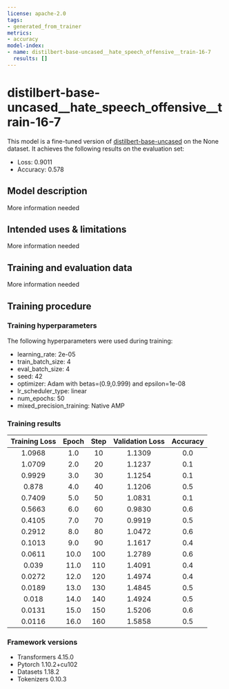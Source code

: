 ```yaml
---
license: apache-2.0
tags:
- generated_from_trainer
metrics:
- accuracy
model-index:
- name: distilbert-base-uncased__hate_speech_offensive__train-16-7
  results: []
---
```


<!-- This model card has been generated automatically according to the information the Trainer had access to. You
should probably proofread and complete it, then remove this comment. -->

# distilbert-base-uncased__hate_speech_offensive__train-16-7

This model is a fine-tuned version of [distilbert-base-uncased](https://huggingface.co/distilbert-base-uncased) on the None dataset.
It achieves the following results on the evaluation set:
- Loss: 0.9011
- Accuracy: 0.578

## Model description

More information needed

## Intended uses & limitations

More information needed

## Training and evaluation data

More information needed

## Training procedure

### Training hyperparameters

The following hyperparameters were used during training:
- learning_rate: 2e-05
- train_batch_size: 4
- eval_batch_size: 4
- seed: 42
- optimizer: Adam with betas=(0.9,0.999) and epsilon=1e-08
- lr_scheduler_type: linear
- num_epochs: 50
- mixed_precision_training: Native AMP

### Training results

| Training Loss | Epoch | Step | Validation Loss | Accuracy |
|:-------------:|:-----:|:----:|:---------------:|:--------:|
| 1.0968        | 1.0   | 10   | 1.1309          | 0.0      |
| 1.0709        | 2.0   | 20   | 1.1237          | 0.1      |
| 0.9929        | 3.0   | 30   | 1.1254          | 0.1      |
| 0.878         | 4.0   | 40   | 1.1206          | 0.5      |
| 0.7409        | 5.0   | 50   | 1.0831          | 0.1      |
| 0.5663        | 6.0   | 60   | 0.9830          | 0.6      |
| 0.4105        | 7.0   | 70   | 0.9919          | 0.5      |
| 0.2912        | 8.0   | 80   | 1.0472          | 0.6      |
| 0.1013        | 9.0   | 90   | 1.1617          | 0.4      |
| 0.0611        | 10.0  | 100  | 1.2789          | 0.6      |
| 0.039         | 11.0  | 110  | 1.4091          | 0.4      |
| 0.0272        | 12.0  | 120  | 1.4974          | 0.4      |
| 0.0189        | 13.0  | 130  | 1.4845          | 0.5      |
| 0.018         | 14.0  | 140  | 1.4924          | 0.5      |
| 0.0131        | 15.0  | 150  | 1.5206          | 0.6      |
| 0.0116        | 16.0  | 160  | 1.5858          | 0.5      |


### Framework versions

- Transformers 4.15.0
- Pytorch 1.10.2+cu102
- Datasets 1.18.2
- Tokenizers 0.10.3
